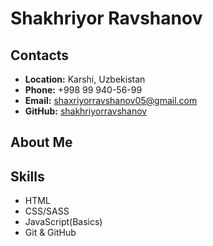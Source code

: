 
# Shakhriyor Ravshanov

## Contacts

- **Location:** Karshi, Uzbekistan
- **Phone:** +998 99 940-56-99
- **Email:** shaxriyorravshanov05@gmail.com
- **GitHub:** [shakhriyorravshanov](https://github.com/shakhriyorravshanov)

## About Me

## Skills

- HTML
- CSS/SASS
- JavaScript(Basics)
- Git & GitHub
